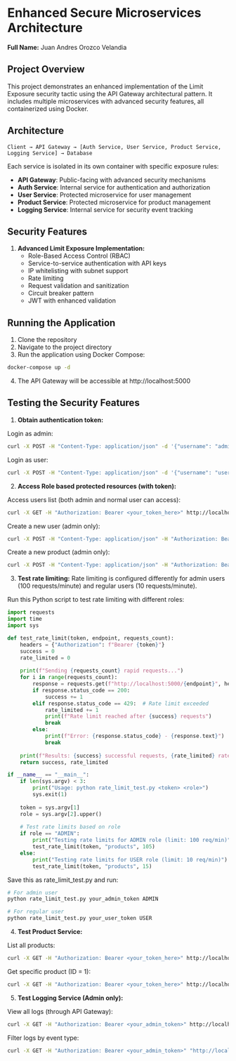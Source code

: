 # Enhanced Secure Microservices Architecture

**Full Name:** Juan Andres Orozco Velandia

## Project Overview
This project demonstrates an enhanced implementation of the Limit Exposure security tactic using the API Gateway architectural pattern. It includes multiple microservices with advanced security features, all containerized using Docker.

## Architecture

```
Client → API Gateway → [Auth Service, User Service, Product Service, Logging Service] → Database
```

Each service is isolated in its own container with specific exposure rules:
- **API Gateway**: Public-facing with advanced security mechanisms
- **Auth Service**: Internal service for authentication and authorization 
- **User Service**: Protected microservice for user management
- **Product Service**: Protected microservice for product management
- **Logging Service**: Internal service for security event tracking

## Security Features

1. **Advanced Limit Exposure Implementation:**
   - Role-Based Access Control (RBAC)
   - Service-to-service authentication with API keys
   - IP whitelisting with subnet support
   - Rate limiting
   - Request validation and sanitization
   - Circuit breaker pattern
    - JWT with enhanced validation

## Running the Application

1. Clone the repository
2. Navigate to the project directory
3. Run the application using Docker Compose:

```bash
docker-compose up -d
```

4. The API Gateway will be accessible at http://localhost:5000

## Testing the Security Features

1. **Obtain authentication token:**

Login as admin:
```bash
curl -X POST -H "Content-Type: application/json" -d '{"username": "admin", "password": "admin123"}' http://localhost:5000/auth/login
```
Login as user:
```bash
curl -X POST -H "Content-Type: application/json" -d '{"username": "user1", "password": "password123"}' http://localhost:5000/auth/login
```

2. **Access Role based protected resources (with token):**

Access users list (both admin and normal user can access):
```bash
curl -X GET -H "Authorization: Bearer <your_token_here>" http://localhost:5000/users
```
Create a new user (admin only):
```bash
curl -X POST -H "Content-Type: application/json" -H "Authorization: Bearer <your_token_here>" -d '{"username": "newuser", "email": "newuser@example.com", "role": "USER"}' http://localhost:5000/users
```
Create a new product (admin only):
```bash
curl -X POST -H "Content-Type: application/json" -H "Authorization: Bearer <your_token_here>" -d '{"name": "New Product", "price": 199.99, "description": "A test product"}' http://localhost:5000/products
```
3. **Test rate limiting:**
Rate limiting is configured differently for admin users (100 requests/minute) and regular users (10 requests/minute).

Run this Python script to test rate limiting with different roles:

```python
import requests
import time
import sys

def test_rate_limit(token, endpoint, requests_count):
    headers = {"Authorization": f"Bearer {token}"}
    success = 0
    rate_limited = 0
    
    print(f"Sending {requests_count} rapid requests...")
    for i in range(requests_count):
        response = requests.get(f"http://localhost:5000/{endpoint}", headers=headers)
        if response.status_code == 200:
            success += 1
        elif response.status_code == 429:  # Rate limit exceeded
            rate_limited += 1
            print(f"Rate limit reached after {success} requests")
            break
        else:
            print(f"Error: {response.status_code} - {response.text}")
            break
    
    print(f"Results: {success} successful requests, {rate_limited} rate limited")
    return success, rate_limited

if __name__ == "__main__":
    if len(sys.argv) < 3:
        print("Usage: python rate_limit_test.py <token> <role>")
        sys.exit(1)
    
    token = sys.argv[1]
    role = sys.argv[2].upper()
    
    # Test rate limits based on role
    if role == "ADMIN":
        print("Testing rate limits for ADMIN role (limit: 100 req/min)")
        test_rate_limit(token, "products", 105)
    else:
        print("Testing rate limits for USER role (limit: 10 req/min)")
        test_rate_limit(token, "products", 15)
```
Save this as rate_limit_test.py and run:
```bash
# For admin user
python rate_limit_test.py your_admin_token ADMIN

# For regular user
python rate_limit_test.py your_user_token USER
```

4. **Test Product Service:**

List all products:
```bash
curl -X GET -H "Authorization: Bearer <your_token_here>" http://localhost:5000/products
```

Get specific product (ID = 1):
```bash
curl -X GET -H "Authorization: Bearer <your_token_here>" http://localhost:5000/products/1
```

5. **Test Logging Service (Admin only):**

View all logs (through API Gateway):
```bash
curl -X GET -H "Authorization: Bearer <your_admin_token>" http://localhost:5000/logs
```

Filter logs by event type:
```bash
curl -X GET -H "Authorization: Bearer <your_admin_token>" "http://localhost:5000/logs?event_type=UNAUTHORIZED_ROLE_ACCESS"
```